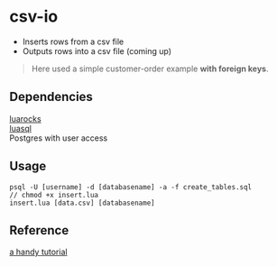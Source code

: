 # csv-io

* Inserts rows from a csv file
* Outputs rows into a csv file (coming up)

> Here used a simple customer-order example **with foreign keys**.

## Dependencies

[luarocks](http://luarocks.org:8080/)<br>
[luasql](https://keplerproject.github.io/luasql/)<br>
Postgres with user access

## Usage

    psql -U [username] -d [databasename] -a -f create_tables.sql
    // chmod +x insert.lua
    insert.lua [data.csv] [databasename]

## Reference

[a handy tutorial](https://keplerproject.github.io/luasql/examples.html)
